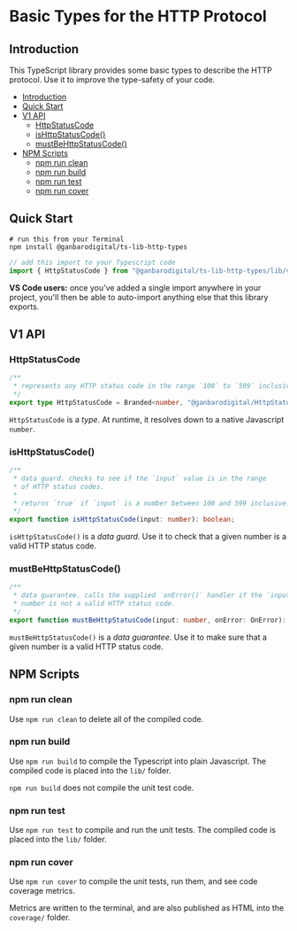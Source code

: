# Basic Types for the HTTP Protocol

## Introduction

This TypeScript library provides some basic types to describe the HTTP protocol. Use it to improve the type-safety of your code.

- [Introduction](#introduction)
- [Quick Start](#quick-start)
- [V1 API](#v1-api)
  - [HttpStatusCode](#httpstatuscode)
  - [isHttpStatusCode()](#ishttpstatuscode)
  - [mustBeHttpStatusCode()](#mustbehttpstatuscode)
- [NPM Scripts](#npm-scripts)
  - [npm run clean](#npm-run-clean)
  - [npm run build](#npm-run-build)
  - [npm run test](#npm-run-test)
  - [npm run cover](#npm-run-cover)

## Quick Start

```
# run this from your Terminal
npm install @ganbarodigital/ts-lib-http-types
```

```typescript
// add this import to your Typescript code
import { HttpStatusCode } from "@ganbarodigital/ts-lib-http-types/lib/v1"
```

__VS Code users:__ once you've added a single import anywhere in your project, you'll then be able to auto-import anything else that this library exports.

## V1 API

### HttpStatusCode

```typescript
/**
 * represents any HTTP status code in the range `100` to `599` inclusive
 */
export type HttpStatusCode = Branded<number, "@ganbarodigital/HttpStatusCode">;
```

`HttpStatusCode` is a _type_. At runtime, it resolves down to a native Javascript `number`.

### isHttpStatusCode()

```typescript
/**
 * data guard. checks to see if the `input` value is in the range
 * of HTTP status codes.
 *
 * returns `true` if `input` is a number between 100 and 599 inclusive.
 */
export function isHttpStatusCode(input: number): boolean;
```

`isHttpStatusCode()` is a _data guard_. Use it to check that a given number is a valid HTTP status code.

### mustBeHttpStatusCode()

```typescript
/**
 * data guarantee. calls the supplied `onError()` handler if the `input`
 * number is not a valid HTTP status code.
 */
export function mustBeHttpStatusCode(input: number, onError: OnError): void
```

`mustBeHttpStatusCode()` is a _data guarantee_. Use it to make sure that a given number is a valid HTTP status code.

## NPM Scripts

### npm run clean

Use `npm run clean` to delete all of the compiled code.

### npm run build

Use `npm run build` to compile the Typescript into plain Javascript. The compiled code is placed into the `lib/` folder.

`npm run build` does not compile the unit test code.

### npm run test

Use `npm run test` to compile and run the unit tests. The compiled code is placed into the `lib/` folder.

### npm run cover

Use `npm run cover` to compile the unit tests, run them, and see code coverage metrics.

Metrics are written to the terminal, and are also published as HTML into the `coverage/` folder.